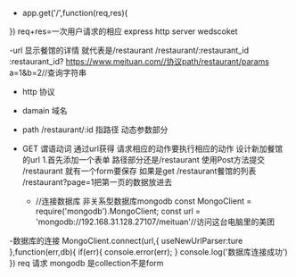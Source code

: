 - app.get('/',function(req,res){

})
req+res=一次用户请求的相应
express http server
wedscoket

-url 显示餐馆的详情 就代表是/restaurant
/restaurant/:restaurant_id 
:restaurant_id?
https://www.meituan.com//协议path/restaurant/params a=1&b=2//查询字符串


- http 协议
- damain 域名
- path /restaurant/:id 指路径 动态参数部分
- GET 谓语动词 通过url获得 请求相应的动作要执行相应的动作
  设计新加餐馆的url 
  1.首先添加一个表单
   路径部分还是/restaurant
   使用Post方法提交 /restaurant 就有一个form要保存
   如果是get  /restaurant餐馆的列表 /restaurant?page=1把第一页的数据放进去

   - //连接数据库 非关系型数据库mongodb
const MongoClient = require('mongodb').MongoClient;
const url = 'mongodb://192.168.31.128.27107/meituan'//访问这台电脑里的美团

-数据库的连接 
MongoClient.connect(url,{
    useNewUrlParser:ture
},function(err,db){
    if(err){
        console.error(err);
    }
    console.log('数据库连接成功')
})
req 请求
mongodb 是collection不是form
